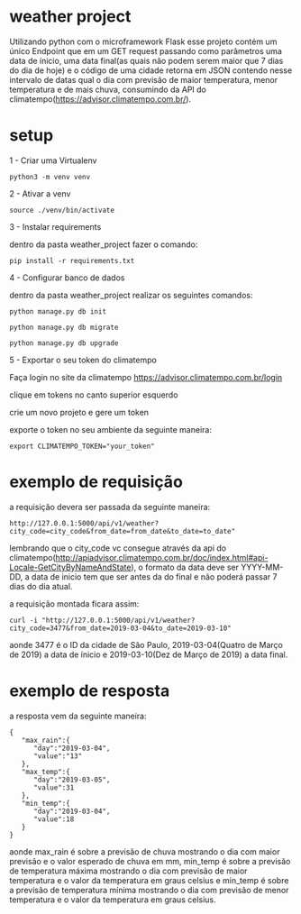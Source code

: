 # weather project
Utilizando python com o microframework Flask esse projeto contém um único Endpoint que em um GET request passando como parâmetros uma data de ínicio, uma data final(as quais não podem serem maior que 7 dias do dia de hoje) e o código de uma cidade retorna em JSON contendo nesse intervalo de datas qual o dia com previsão de maior temperatura, menor temperatura e de mais chuva, consumindo da API do climatempo(https://advisor.climatempo.com.br/).

# setup
1 - Criar uma Virtualenv
```
python3 -m venv venv
```
2 - Ativar a venv
```
source ./venv/bin/activate
```
3 - Instalar requirements

dentro da pasta weather_project fazer o comando:
```
pip install -r requirements.txt
```
4 - Configurar banco de dados

dentro da pasta weather_project realizar os seguintes comandos:
```
python manage.py db init
```
```
python manage.py db migrate
```
```
python manage.py db upgrade
```
5 - Exportar o seu token do climatempo

Faça login no site da climatempo https://advisor.climatempo.com.br/login

clique em tokens no canto superior esquerdo

crie um novo projeto e gere um token

exporte o token no seu ambiente da seguinte maneira:

```
export CLIMATEMPO_TOKEN="your_token"
```

# exemplo de requisição
a requisição devera ser passada da seguinte maneira:

```
http://127.0.0.1:5000/api/v1/weather?city_code=city_code&from_date=from_date&to_date=to_date"
```
lembrando que o city_code vc consegue através da api do climatempo(http://apiadvisor.climatempo.com.br/doc/index.html#api-Locale-GetCityByNameAndState), o formato da data deve ser YYYY-MM-DD, a data de inicio tem que ser antes da do final e não poderá passar 7 dias do dia atual.

a requisição montada ficara assim:
```
curl -i "http://127.0.0.1:5000/api/v1/weather?city_code=3477&from_date=2019-03-04&to_date=2019-03-10"
```
aonde 3477 é o ID da cidade de São Paulo, 2019-03-04(Quatro de Março de 2019) a data de ínicio e 2019-03-10(Dez de Março de 2019) a data final. 

# exemplo de resposta
a resposta vem da seguinte maneira:
```
{  
   "max_rain":{  
      "day":"2019-03-04",
      "value":"13"
   },
   "max_temp":{  
      "day":"2019-03-05",
      "value":31
   },
   "min_temp":{  
      "day":"2019-03-04",
      "value":18
   }
}
```

aonde max_rain é sobre a previsão de chuva mostrando o dia com maior previsão e o valor esperado de chuva em mm,
min_temp é sobre a previsão de temperatura máxima mostrando o dia com previsão de maior temperatura e o valor da temperatura em graus celsius e min_temp é sobre a previsão de temperatura mínima mostrando o dia com previsão de menor temperatura e o valor da temperatura em graus celsius.

